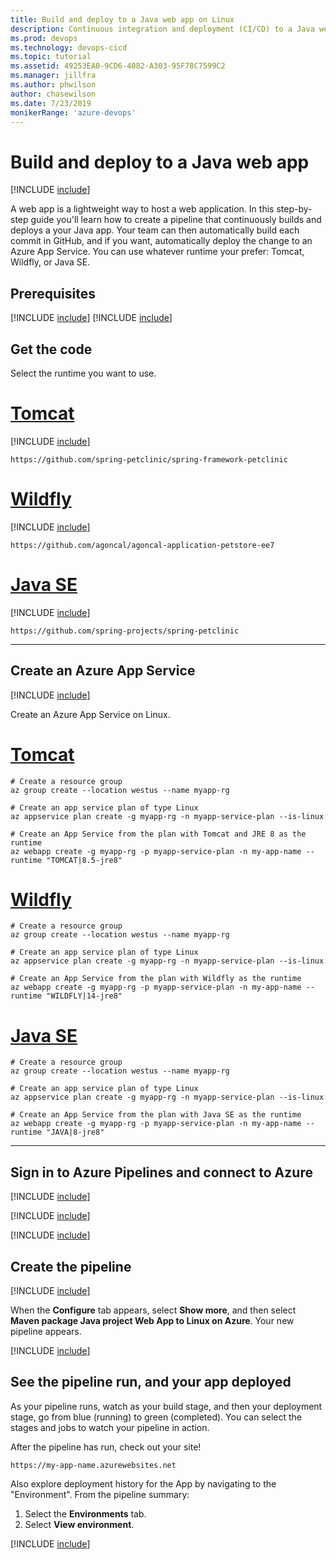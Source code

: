 ```yaml
---
title: Build and deploy to a Java web app on Linux
description: Continuous integration and deployment (CI/CD) to a Java web app on Linux
ms.prod: devops
ms.technology: devops-cicd
ms.topic: tutorial
ms.assetid: 49253EA0-9CD6-4082-A303-95F78C7599C2
ms.manager: jillfra
ms.author: phwilson
author: chasewilson
ms.date: 7/23/2019
monikerRange: 'azure-devops'
---
```


# Build and deploy to a Java web app

[!INCLUDE [include](../_shared/version-team-services.md)]

A web app is a lightweight way to host a web application. In this step-by-step guide you'll learn how to  create a pipeline that continuously builds and deploys a your Java app. Your team can then automatically build each commit in GitHub, and if you want, automatically deploy the change to an Azure App Service. You can use whatever runtime your prefer: Tomcat, Wildfly, or Java SE.

## Prerequisites

[!INCLUDE [include](../_shared/prerequisites.md)]
[!INCLUDE [include](../_shared/azure-prerequisites.md)]

## Get the code

Select the runtime you want to use.

# [Tomcat](#tab/java-tomcat)

[!INCLUDE [include](_shared/get-code-before-sample-repo-option-to-use-own-code.md)]

```
https://github.com/spring-petclinic/spring-framework-petclinic
```

# [Wildfly](#tab/java-wildfly)

[!INCLUDE [include](_shared/get-code-before-sample-repo-option-to-use-own-code.md)]

```
https://github.com/agoncal/agoncal-application-petstore-ee7
```

# [Java SE](#tab/java-se)

[!INCLUDE [include](_shared/get-code-before-sample-repo-option-to-use-own-code.md)]

```
https://github.com/spring-projects/spring-petclinic
```

---

## Create an Azure App Service

[!INCLUDE [include](_shared/sign-in-azure-cli.md)]

Create an Azure App Service on Linux.

# [Tomcat](#tab/java-tomcat)

```azurecli-interactive
# Create a resource group
az group create --location westus --name myapp-rg

# Create an app service plan of type Linux
az appservice plan create -g myapp-rg -n myapp-service-plan --is-linux

# Create an App Service from the plan with Tomcat and JRE 8 as the runtime
az webapp create -g myapp-rg -p myapp-service-plan -n my-app-name --runtime "TOMCAT|8.5-jre8"
```

# [Wildfly](#tab/java-wildfly)

```azurecli-interactive
# Create a resource group
az group create --location westus --name myapp-rg

# Create an app service plan of type Linux
az appservice plan create -g myapp-rg -n myapp-service-plan --is-linux

# Create an App Service from the plan with Wildfly as the runtime
az webapp create -g myapp-rg -p myapp-service-plan -n my-app-name --runtime "WILDFLY|14-jre8"
```

# [Java SE](#tab/java-se)

```azurecli-interactive
# Create a resource group
az group create --location westus --name myapp-rg

# Create an app service plan of type Linux
az appservice plan create -g myapp-rg -n myapp-service-plan --is-linux

# Create an App Service from the plan with Java SE as the runtime
az webapp create -g myapp-rg -p myapp-service-plan -n my-app-name --runtime "JAVA|8-jre8"
```

---

## Sign in to Azure Pipelines and connect to Azure

[!INCLUDE [include](_shared/sign-in-azure-pipelines.md)]

[!INCLUDE [include](_shared/create-project.md)]

[!INCLUDE [include](_shared/create-service-connection.md)]

## Create the pipeline

[!INCLUDE [include](_shared/create-pipeline-before-template-selected.md)]

When the **Configure** tab appears, select **Show more**, and then select **Maven package Java project Web App to Linux on Azure**. Your new pipeline appears.

[!INCLUDE [include](_shared/create-pipeline-after-template-selected.md)]

## See the pipeline run, and your app deployed

As your pipeline runs, watch as your build stage, and then your deployment stage, go from blue (running) to green (completed). You can select the stages and jobs to watch your pipeline in action.

After the pipeline has run, check out your site!

`https://my-app-name.azurewebsites.net`

Also explore deployment history for the App by navigating to the "Environment". From the pipeline summary:

1. Select the **Environments** tab.
1. Select **View environment**.

[!INCLUDE [include](_shared/clean-up-resources.md)]